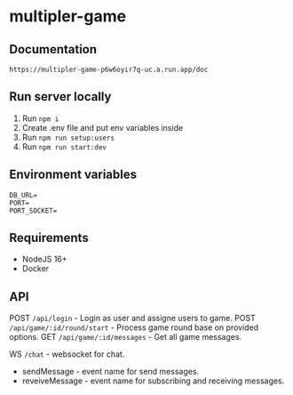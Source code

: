 # multipler-game

## Documentation
`https://multipler-game-p6w6oyir7q-uc.a.run.app/doc`


## Run server locally
1. Run `npm i`
2. Create .env file and put env variables inside
3. Run `npm run setup:users`
4. Run `npm run start:dev`

## Environment variables
```
DB_URL=
PORT=
PORT_SOCKET=
```

## Requirements
- NodeJS 16+
- Docker


## API
POST `/api/login` - Login as user and assigne users to game.
POST `/api/game/:id/round/start` - Process game round base on provided options.
GET `/api/game/:id/messages` - Get all game messages.

WS `/chat` - websocket for chat.
  - sendMessage - event name for send messages.
  - reveiveMessage - event name for subscribing and receiving messages.